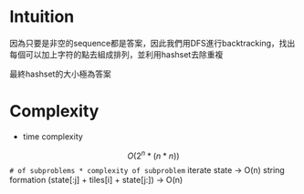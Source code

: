 # Intuition

因為只要是非空的sequence都是答案，因此我們用DFS進行backtracking，找出每個可以加上字符的點去組成排列，並利用hashset去除重複

最終hashset的大小極為答案

# Complexity

- time complexity

$$O(2^n * (n * n))$$
`# of subproblems * complexity of subproblem`
iterate state -> O(n)
string formation (state[:j] + tiles[i] + state[j:]) -> O(n)